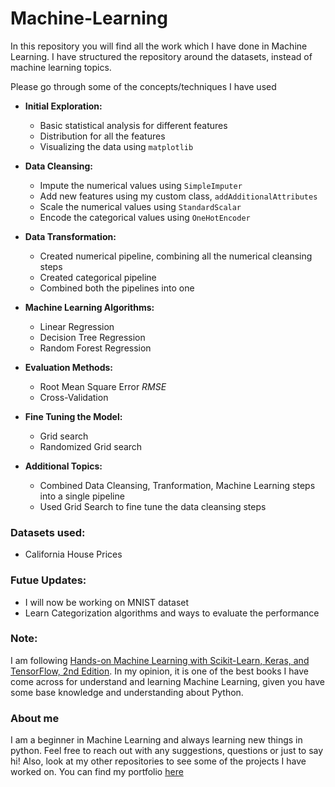 # Machine-Learning
 
In this repository you will find all the work which I have done in Machine Learning.
I have structured the repository around the datasets, instead of machine learning topics. 

Please go through some of the concepts/techniques I have used

- __Initial Exploration:__
    - Basic statistical analysis for different features
    - Distribution for all the features
    - Visualizing the data using `matplotlib`

- __Data Cleansing:__
    - Impute the numerical values using `SimpleImputer`
    - Add new features using my custom class, `addAdditionalAttributes`
    - Scale the numerical values using `StandardScalar`
    - Encode the categorical values using `OneHotEncoder`

- __Data Transformation:__
    - Created numerical pipeline, combining all the numerical cleansing steps
    - Created categorical pipeline
    - Combined both the pipelines into one

- __Machine Learning Algorithms:__
    - Linear Regression
    - Decision Tree Regression
    - Random Forest Regression

- __Evaluation Methods:__
    - Root Mean Square Error _RMSE_
    - Cross-Validation

- __Fine Tuning the Model:__
    - Grid search
    - Randomized Grid search

- __Additional Topics:__
    - Combined Data Cleansing, Tranformation, Machine Learning steps into a single pipeline
    - Used Grid Search to fine tune the data cleansing steps

### Datasets used:
- California House Prices

### Futue Updates:
- I will now be working on MNIST dataset
- Learn Categorization algorithms and ways to evaluate the performance

### Note:
I am following [Hands-on Machine Learning with Scikit-Learn, Keras, and TensorFlow, 2nd Edition](https://www.oreilly.com/library/view/hands-on-machine-learning/9781492032632/). In my opinion, it is one of the best books I have come across for understand and learning Machine Learning, given you have some base knowledge and understanding about Python.

### About me
I am a beginner in Machine Learning and always learning new things in python. Feel free to reach out with any suggestions, questions or just to say hi!
Also, look at my other repositories to see some of the projects I have worked on.
You can find my portfolio [here](https://preetparmar.github.io/)